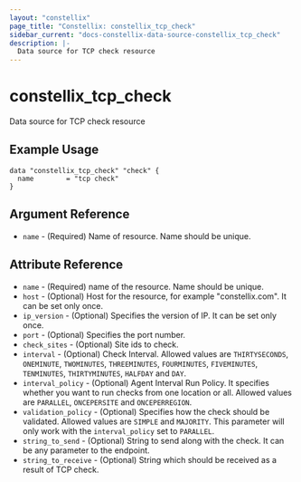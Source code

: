 ```yaml
---
layout: "constellix"
page_title: "Constellix: constellix_tcp_check"
sidebar_current: "docs-constellix-data-source-constellix_tcp_check"
description: |-
  Data source for TCP check resource
---
```


# constellix_tcp_check #
Data source for TCP check resource

## Example Usage ##

```hcl
data "constellix_tcp_check" "check" {
  name        = "tcp check"
}

```

## Argument Reference ##
* `name` - (Required) Name of resource. Name should be unique.

## Attribute Reference ##
* `name` - (Required) name of the resource. Name should be unique.
* `host` - (Optional) Host for the resource, for example "constellix.com". It can be set only once.
* `ip_version` - (Optional) Specifies the version of IP. It can be set only once.
* `port` - (Optional) Specifies the port number.
* `check_sites` - (Optional) Site ids to check.
* `interval` - (Optional) Check Interval. Allowed values are `THIRTYSECONDS`, `ONEMINUTE`, `TWOMINUTES`, `THREEMINUTES`, `FOURMINUTES`, `FIVEMINUTES`, `TENMINUTES`, `THIRTYMINUTES`, `HALFDAY` and `DAY`.
* `interval_policy` - (Optional) Agent Interval Run Policy. It specifies whether you want to run checks from one location or all. Allowed values are `PARALLEL`, `ONCEPERSITE` and `ONCEPERREGION`.
* `validation_policy` - (Optional) Specifies how the check should be validated. Allowed values are `SIMPLE` and `MAJORITY`. This parameter will only work with the `interval_policy` set to `PARALLEL`.
* `string_to_send` - (Optional) String to send along with the check. It can be any parameter to the endpoint.
* `string_to_receive` - (Optional) String which should be received as a result of TCP check.